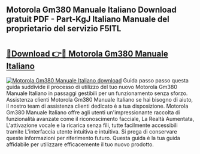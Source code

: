 ## Motorola Gm380 Manuale Italiano Download gratuit PDF - Part-KgJ Italiano Manuale del proprietario del servizio F5lTL

# <h2><a href="http://dfeuc3.blite.top/?on=Motorola+Gm380+Manuale+Italiano">🔗Download 👉🔴 Motorola Gm380 Manuale Italiano</a></h2>

[![Motorola Gm380 Manuale Italiano download](https://i.imgur.com/lujVjoI.png)](http://dfeuc3.blite.top/?on=Motorola+Gm380+Manuale+Italiano)
Guida passo passo questa guida suddivide il processo di utilizzo del tuo nuovo Motorola Gm380 Manuale Italiano in passaggi gestibili per un funzionamento senza sforzo. Assistenza clienti Motorola Gm380 Manuale Italiano se hai bisogno di aiuto, il nostro team di assistenza clienti dedicato è a tua disposizione. Motorola Gm380 Manuale Italiano offre agli utenti un'impressionante raccolta di funzionalità avanzate come il riconoscimento facciale, La Realtà Aumentata, L'attivazione vocale e la ricarica senza fili, tutte facilmente accessibili tramite L'interfaccia utente intuitiva e intuitiva. Si prega di conservare queste informazioni per riferimento futuro. Questa guida è la tua guida affidabile per utilizzare efficacemente il tuo nuovo prodotto.
